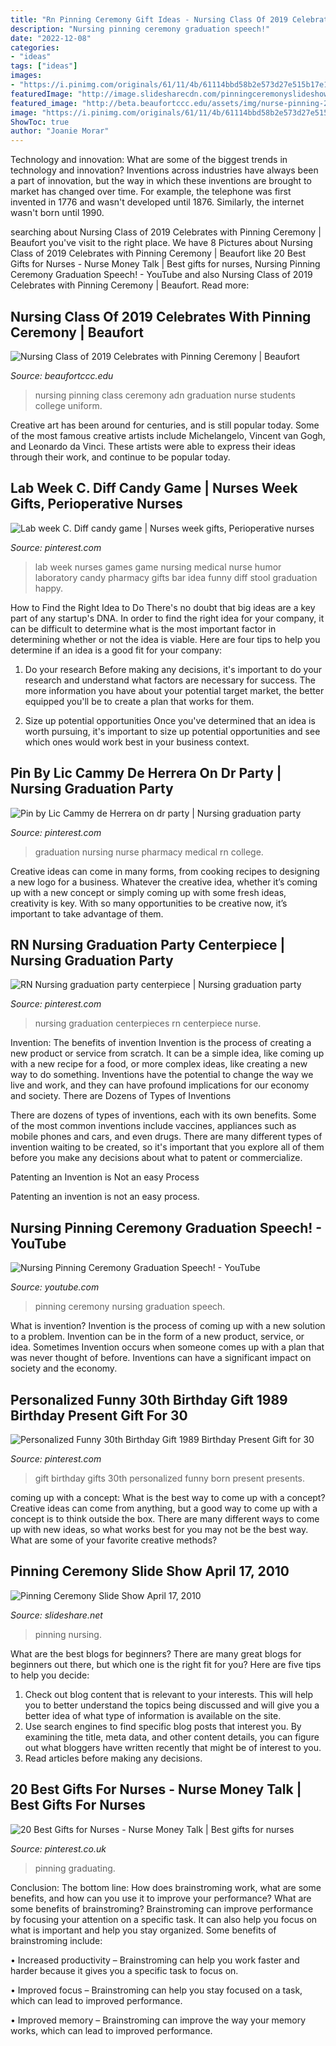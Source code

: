 ```yaml
---
title: "Rn Pinning Ceremony Gift Ideas - Nursing Class Of 2019 Celebrates With Pinning Ceremony"
description: "Nursing pinning ceremony graduation speech!"
date: "2022-12-08"
categories:
- "ideas"
tags: ["ideas"]
images:
- "https://i.pinimg.com/originals/61/11/4b/61114bbd58b2e573d27e515b17e19889.jpg"
featuredImage: "http://image.slidesharecdn.com/pinningceremonyslideshowapril10-100420102645-phpapp01/95/pinning-ceremony-slide-show-april-17-2010-8-728.jpg?cb=1271764435"
featured_image: "http://beta.beaufortccc.edu/assets/img/nurse-pinning-2019-2.jpg"
image: "https://i.pinimg.com/originals/61/11/4b/61114bbd58b2e573d27e515b17e19889.jpg"
ShowToc: true
author: "Joanie Morar"
---
```



Technology and innovation: What are some of the biggest trends in technology and innovation?
Inventions across industries have always been a part of innovation, but the way in which these inventions are brought to market has changed over time. For example, the telephone was first invented in 1776 and wasn't developed until 1876. Similarly, the internet wasn't born until 1990.

	

		
searching about Nursing Class of 2019 Celebrates with Pinning Ceremony | Beaufort you've visit to the right place. We have 8 Pictures about Nursing Class of 2019 Celebrates with Pinning Ceremony | Beaufort like 20 Best Gifts for Nurses - Nurse Money Talk | Best gifts for nurses, Nursing Pinning Ceremony Graduation Speech! - YouTube and also Nursing Class of 2019 Celebrates with Pinning Ceremony | Beaufort. Read more:
		
    
## Nursing Class Of 2019 Celebrates With Pinning Ceremony | Beaufort

<img loading=lazy src="http://beta.beaufortccc.edu/assets/img/nurse-pinning-2019-2.jpg" onerror="this.onerror=null;this.src='https://tse4.mm.bing.net/th?id=OIP.5R9NoHWEKLwct6ZcxZGHlgHaE8&amp;pid=15.1';" alt="Nursing Class of 2019 Celebrates with Pinning Ceremony | Beaufort">

_Source: beaufortccc.edu_

>nursing pinning class ceremony adn graduation nurse students college uniform. 

	

Creative art has been around for centuries, and is still popular today. Some of the most famous creative artists include Michelangelo, Vincent van Gogh, and Leonardo da Vinci. These artists were able to express their ideas through their work, and continue to be popular today.

    
## Lab Week C. Diff Candy Game | Nurses Week Gifts, Perioperative Nurses

<img loading=lazy src="https://i.pinimg.com/originals/61/11/4b/61114bbd58b2e573d27e515b17e19889.jpg" onerror="this.onerror=null;this.src='https://tse3.mm.bing.net/th?id=OIP.hwLVHzo67kIHPcZpAW73qwHaKG&amp;pid=15.1';" alt="Lab week C. Diff candy game | Nurses week gifts, Perioperative nurses">

_Source: pinterest.com_

>lab week nurses games game nursing medical nurse humor laboratory candy pharmacy gifts bar idea funny diff stool graduation happy. 

	

How to Find the Right Idea to Do
There's no doubt that big ideas are a key part of any startup's DNA. In order to find the right idea for your company, it can be difficult to determine what is the most important factor in determining whether or not the idea is viable. Here are four tips to help you determine if an idea is a good fit for your company:
1. Do your research
 Before making any decisions, it's important to do your research and understand what factors are necessary for success. The more information you have about your potential target market, the better equipped you'll be to create a plan that works for them.

2. Size up potential opportunities
Once you've determined that an idea is worth pursuing, it's important to size up potential opportunities and see which ones would work best in your business context.

    
## Pin By Lic Cammy De Herrera On Dr Party | Nursing Graduation Party

<img loading=lazy src="https://i.pinimg.com/originals/b5/d4/9b/b5d49b521a7f13d36ca7252cfef65adb.jpg" onerror="this.onerror=null;this.src='https://tse4.mm.bing.net/th?id=OIP.9RdwEU5gOE0qs8IBSyOPewHaL2&amp;pid=15.1';" alt="Pin by Lic Cammy de Herrera on dr party | Nursing graduation party">

_Source: pinterest.com_

>graduation nursing nurse pharmacy medical rn college. 

	

Creative ideas can come in many forms, from cooking recipes to designing a new logo for a business. Whatever the creative idea, whether it’s coming up with a new concept or simply coming up with some fresh ideas, creativity is key. With so many opportunities to be creative now, it’s important to take advantage of them.

    
## RN Nursing Graduation Party Centerpiece | Nursing Graduation Party

<img loading=lazy src="https://i.pinimg.com/736x/2a/46/33/2a4633b7f93880b6ef48fc61616b8550.jpg" onerror="this.onerror=null;this.src='https://tse4.mm.bing.net/th?id=OIP.sePwCAJODD6zfsLEgwAc4wHaPN&amp;pid=15.1';" alt="RN Nursing graduation party centerpiece | Nursing graduation party">

_Source: pinterest.com_

>nursing graduation centerpieces rn centerpiece nurse. 

	

Invention: The benefits of invention
Invention is the process of creating a new product or service from scratch. It can be a simple idea, like coming up with a new recipe for a food, or more complex ideas, like creating a new way to do something. Inventions have the potential to change the way we live and work, and they can have profound implications for our economy and society.
There are Dozens of Types of Inventions

There are dozens of types of inventions, each with its own benefits. Some of the most common inventions include vaccines, appliances such as mobile phones and cars, and even drugs. There are many different types of invention waiting to be created, so it's important that you explore all of them before you make any decisions about what to patent or commercialize.

Patenting an Invention is Not an easy Process

Patenting an invention is not an easy process.

    
## Nursing Pinning Ceremony Graduation Speech! - YouTube

<img loading=lazy src="http://i.ytimg.com/vi/PIjMhm_4hX0/maxresdefault.jpg" onerror="this.onerror=null;this.src='https://tse4.mm.bing.net/th?id=OIP.JlvopvQ6-Itzc-lKP6vL_wHaEK&amp;pid=15.1';" alt="Nursing Pinning Ceremony Graduation Speech! - YouTube">

_Source: youtube.com_

>pinning ceremony nursing graduation speech. 

	

What is invention?
Invention is the process of coming up with a new solution to a problem. Invention can be in the form of a new product, service, or idea. Sometimes Invention occurs when someone comes up with a plan that was never thought of before. Inventions can have a significant impact on society and the economy.

    
## Personalized Funny 30th Birthday Gift 1989 Birthday Present Gift For 30

<img loading=lazy src="https://i.pinimg.com/736x/ba/5e/9f/ba5e9fed40c255111b23e86292ce00bd.jpg" onerror="this.onerror=null;this.src='https://tse4.mm.bing.net/th?id=OIP.qV9-Ja8oHrMrO7uPF8QW8wHaF7&amp;pid=15.1';" alt="Personalized Funny 30th Birthday Gift 1989 Birthday Present Gift for 30">

_Source: pinterest.com_

>gift birthday gifts 30th personalized funny born present presents. 

	

coming up with a concept: What is the best way to come up with a concept?
Creative ideas can come from anything, but a good way to come up with a concept is to think outside the box. There are many different ways to come up with new ideas, so what works best for you may not be the best way. What are some of your favorite creative methods?

    
## Pinning Ceremony Slide Show April 17, 2010

<img loading=lazy src="http://image.slidesharecdn.com/pinningceremonyslideshowapril10-100420102645-phpapp01/95/pinning-ceremony-slide-show-april-17-2010-8-728.jpg?cb=1271764435" onerror="this.onerror=null;this.src='https://tse2.mm.bing.net/th?id=OIP.cod7JjNdeyFh0aO-SrloCgHaFj&amp;pid=15.1';" alt="Pinning Ceremony Slide Show April 17, 2010">

_Source: slideshare.net_

>pinning nursing. 

	

What are the best blogs for beginners?
There are many great blogs for beginners out there, but which one is the right fit for you? Here are five tips to help you decide: 
1. Check out blog content that is relevant to your interests. This will help you to better understand the topics being discussed and will give you a better idea of what type of information is available on the site. 
2. Use search engines to find specific blog posts that interest you. By examining the title, meta data, and other content details, you can figure out what bloggers have written recently that might be of interest to you. 
3. Read articles before making any decisions.

    
## 20 Best Gifts For Nurses - Nurse Money Talk | Best Gifts For Nurses

<img loading=lazy src="https://i.pinimg.com/originals/ae/aa/63/aeaa6394bbe3f6e86a85ed1dd5beb019.jpg" onerror="this.onerror=null;this.src='https://tse4.mm.bing.net/th?id=OIP.BFvRqs7awcm8TZ6uR0ujegHaPb&amp;pid=15.1';" alt="20 Best Gifts for Nurses - Nurse Money Talk | Best gifts for nurses">

_Source: pinterest.co.uk_

>pinning graduating. 

	

Conclusion: The bottom line: How does brainstroming work, what are some benefits, and how can you use it to improve your performance?
What are some benefits of brainstroming?
Brainstroming can improve performance by focusing your attention on a specific task. It can also help you focus on what is important and help you stay organized. Some benefits of brainstroming include:

• Increased productivity – Brainstroming can help you work faster and harder because it gives you a specific task to focus on.

• Improved focus – Brainstroming can help you stay focused on a task, which can lead to improved performance.

• Improved memory – Brainstroming can improve the way your memory works, which can lead to improved performance.

